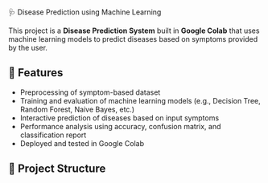 🩺 Disease Prediction using Machine Learning

This project is a **Disease Prediction System** built in **Google Colab** that uses machine learning models to predict diseases based on symptoms provided by the user.  

## 📌 Features
- Preprocessing of symptom-based dataset  
- Training and evaluation of machine learning models (e.g., Decision Tree, Random Forest, Naive Bayes, etc.)  
- Interactive prediction of diseases based on input symptoms  
- Performance analysis using accuracy, confusion matrix, and classification report  
- Deployed and tested in Google Colab  

## 📂 Project Structure
